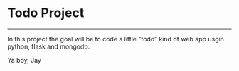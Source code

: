 # Todo Project
---

In this project the goal will be to code a little "todo" kind of web app usgin python, flask and mongodb.

Ya boy,
Jay

